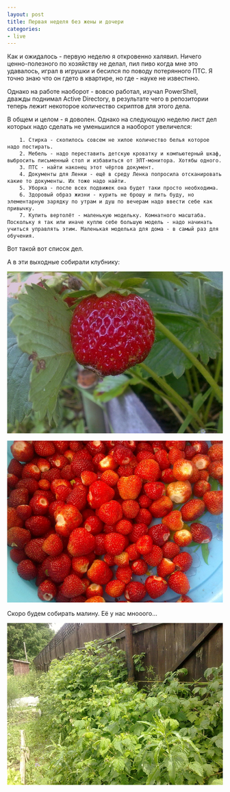 ```yaml
---
layout: post
title: Первая неделя без жены и дочери
categories:
- live
---
```

Как и ожидалось - первую неделю я откровенно халявил. Ничего ценно-полезного по хозяйству не делал, пил пиво когда мне это удавалось, играл в игрушки и бесился по поводу потерянного ПТС. Я точно знаю что он гдето в квартире, но где - науке не известнно.

Однако на работе наоборот - вовсю работал, изучал PowerShell, дважды поднимал Active Directory, в результате чего в репозитории теперь лежит некоторое количество скриптов для этого дела.

В общем и целом - я доволен. Однако на следующую неделю лист дел которых надо сделать не уменьшился а наоборот увеличелся:

        1. Стирка - скопилось совсем не хилое количество белья которое надо постирать.
        2. Мебель - надо переставить детскую кроватку и компьютерный шкаф, выбросить письменный стол и избавиться от ЭЛТ-монитора. Хотябы одного.
        3. ПТС - найти наконец этот чёртов документ.
        4. Документы для Ленки - ещё в среду Ленка попросила отсканировать какие то документы. Их тоже надо найти.
        5. Уборка - после всех подвижек она будет таки просто необходима.
        6. Здоровый образ жизни - курить не брошу и пить буду, но элементарную зарядку по утрам и душ по вечерам надо ввести себе как привычку.
        7. Купить вертолёт - маленькую модельку. Комнатного масштаба. Поскольку я так или иначе куплю себе большую модель - надо начинать учиться управлять этим. Маленькая моделька для дома - в самый раз для обучения.

Вот такой вот список дел.

А в эти выходные собирали клубнику:

![Клубника](/images/story/country1.jpg)

![Много Клубники](/images/story/country2.jpg)

Скоро будем собирать малину. Её у нас мнооого...

![Малина](/images/story/country3.jpg)